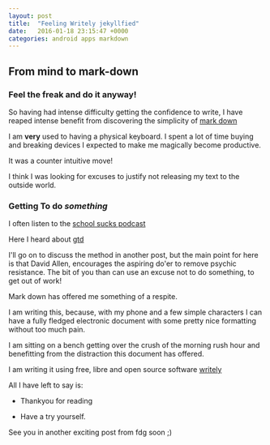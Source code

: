 ```yaml
---
layout: post
title:  "Feeling Writely jekyllfied"
date:   2016-01-18 23:15:47 +0000
categories: android apps markdown
---
```



## From mind to mark-down

### Feel the freak and do it anyway!

So having had intense difficulty getting the confidence to write, I have reaped intense benefit from discovering the simplicity of [mark down](https://en.m.wikipedia.org/wiki/Markdown)

I am **very** used to having a physical keyboard. I spent a lot of time buying and breaking devices I expected to make me magically become productive.

It was a counter intuitive move!

I think I was looking for excuses to justify not releasing my text to the outside world.

### Getting To do *something*

I often listen to the [school sucks podcast](http://schoolsucksproject.com/)

Here I heard about [gtd](https://www.youtube.com/watch?v=D-3nTl8M44o)

I'll go on to discuss the method in another post, but the main point for here is that David Allen, encourages the aspiring do'er to remove psychic resistance. The bit of you than can use an excuse not to do something, to get out of work!

Mark down has offered me something of a respite.

I am writing this, because, with my phone and a few simple characters I can have a fully fledged electronic document with some pretty nice formatting without too much pain.

I am sitting on a bench getting over the crush of the morning rush hour and benefitting from the distraction this document has offered.

I am writing it using free, libre and open source software [writely](https://play.google.com/store/apps/details?id=com.jmartin.writeily)

All I have left to say is:

* Thankyou for reading

* Have a try yourself.  

See you in another exciting post from fdg soon ;)
